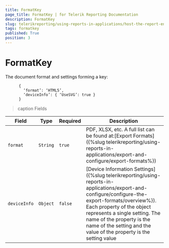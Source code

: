 ```yaml
---
title: FormatKey
page_title: FormatKey | for Telerik Reporting Documentation
description: FormatKey
slug: telerikreporting/using-reports-in-applications/host-the-report-engine-remotely/telerik-reporting-rest-services/rest-api-reference/json-entities/formatkey
tags: formatkey
published: True
position: 3
---
```


# FormatKey



The document format and settings forming a key:       

    
          {
            ‘format’: ‘HTML5’,
            ‘deviceInfo’: { ‘UseSVG’: true }
          }
        

>caption Fields

| Field | Type | Required | Description |
| ------ | ------ | ------ | ------ |
|`format`|`String`|`true`|PDF, XLSX, etc. A full list can be found at:[Export Formats]({%slug telerikreporting/using-reports-in-applications/export-and-configure/export-formats%})|
|`deviceInfo`|`Object`|`false`|[Device Information Settings]({%slug telerikreporting/using-reports-in-applications/export-and-configure/configure-the-export-formats/overview%}).             Each property of the object represents a single setting. The name of the property is the name of the setting and the value of the property is the setting value|

